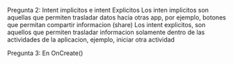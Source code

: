 Pregunta 2: Intent implicitos e intent Explicitos
Los inten implicitos son aquellas que permiten trasladar datos hacia otras app, por ejemplo, botones que permitan compartir informacion (share)
Los intent explicitos, son aquellos que permiten trasladar informacion solamente dentro de las actividades de la aplicacion, ejemplo, iniciar otra actividad


Pregunta 3: En OnCreate()
